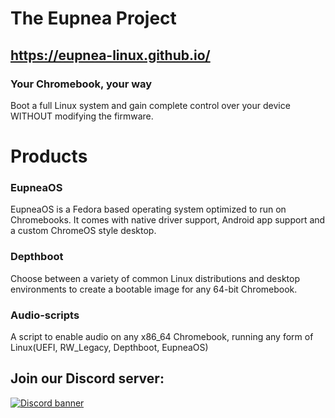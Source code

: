 # The Eupnea Project

## https://eupnea-linux.github.io/

### **Your Chromebook, your way**

Boot a full Linux system and gain complete control over your device WITHOUT modifying the firmware.

# Products

### EupneaOS

EupneaOS is a Fedora based operating system optimized to run on Chromebooks.
It comes with native driver support, Android app support and a custom ChromeOS style desktop.

### Depthboot

Choose between a variety of common Linux distributions and desktop environments to create a bootable image for any
64-bit Chromebook.

### Audio-scripts

A script to enable audio on any x86_64 Chromebook, running any form of Linux(UEFI, RW_Legacy, Depthboot, EupneaOS)

## Join our Discord server:

[<img src="https://discordapp.com/api/guilds/994245999822381076/widget.png?style=banner2" alt="Discord banner"></img>](https://discord.gg/jxXb2PwzYz)
